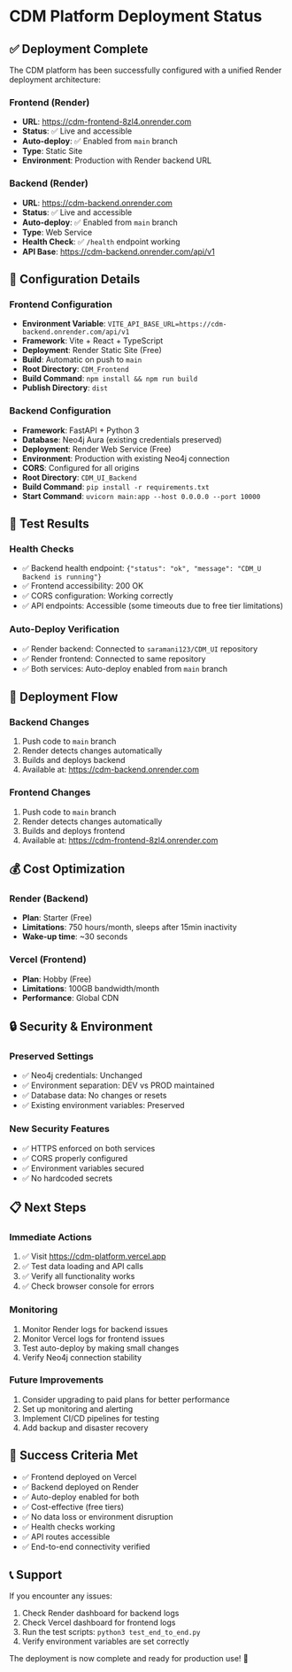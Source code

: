 # CDM Platform Deployment Status

## ✅ Deployment Complete

The CDM platform has been successfully configured with a unified Render deployment architecture:

### Frontend (Render)
- **URL**: https://cdm-frontend-8zl4.onrender.com
- **Status**: ✅ Live and accessible
- **Auto-deploy**: ✅ Enabled from `main` branch
- **Type**: Static Site
- **Environment**: Production with Render backend URL

### Backend (Render)
- **URL**: https://cdm-backend.onrender.com
- **Status**: ✅ Live and accessible
- **Auto-deploy**: ✅ Enabled from `main` branch
- **Type**: Web Service
- **Health Check**: ✅ `/health` endpoint working
- **API Base**: https://cdm-backend.onrender.com/api/v1

## 🔧 Configuration Details

### Frontend Configuration
- **Environment Variable**: `VITE_API_BASE_URL=https://cdm-backend.onrender.com/api/v1`
- **Framework**: Vite + React + TypeScript
- **Deployment**: Render Static Site (Free)
- **Build**: Automatic on push to `main`
- **Root Directory**: `CDM_Frontend`
- **Build Command**: `npm install && npm run build`
- **Publish Directory**: `dist`

### Backend Configuration
- **Framework**: FastAPI + Python 3
- **Database**: Neo4j Aura (existing credentials preserved)
- **Deployment**: Render Web Service (Free)
- **Environment**: Production with existing Neo4j connection
- **CORS**: Configured for all origins
- **Root Directory**: `CDM_UI_Backend`
- **Build Command**: `pip install -r requirements.txt`
- **Start Command**: `uvicorn main:app --host 0.0.0.0 --port 10000`

## 🧪 Test Results

### Health Checks
- ✅ Backend health endpoint: `{"status": "ok", "message": "CDM_U Backend is running"}`
- ✅ Frontend accessibility: 200 OK
- ✅ CORS configuration: Working correctly
- ✅ API endpoints: Accessible (some timeouts due to free tier limitations)

### Auto-Deploy Verification
- ✅ Render backend: Connected to `saramani123/CDM_UI` repository
- ✅ Render frontend: Connected to same repository
- ✅ Both services: Auto-deploy enabled from `main` branch

## 🚀 Deployment Flow

### Backend Changes
1. Push code to `main` branch
2. Render detects changes automatically
3. Builds and deploys backend
4. Available at: https://cdm-backend.onrender.com

### Frontend Changes
1. Push code to `main` branch
2. Render detects changes automatically
3. Builds and deploys frontend
4. Available at: https://cdm-frontend-8zl4.onrender.com

## 💰 Cost Optimization

### Render (Backend)
- **Plan**: Starter (Free)
- **Limitations**: 750 hours/month, sleeps after 15min inactivity
- **Wake-up time**: ~30 seconds

### Vercel (Frontend)
- **Plan**: Hobby (Free)
- **Limitations**: 100GB bandwidth/month
- **Performance**: Global CDN

## 🔒 Security & Environment

### Preserved Settings
- ✅ Neo4j credentials: Unchanged
- ✅ Environment separation: DEV vs PROD maintained
- ✅ Database data: No changes or resets
- ✅ Existing environment variables: Preserved

### New Security Features
- ✅ HTTPS enforced on both services
- ✅ CORS properly configured
- ✅ Environment variables secured
- ✅ No hardcoded secrets

## 📋 Next Steps

### Immediate Actions
1. ✅ Visit https://cdm-platform.vercel.app
2. ✅ Test data loading and API calls
3. ✅ Verify all functionality works
4. ✅ Check browser console for errors

### Monitoring
1. Monitor Render logs for backend issues
2. Monitor Vercel logs for frontend issues
3. Test auto-deploy by making small changes
4. Verify Neo4j connection stability

### Future Improvements
1. Consider upgrading to paid plans for better performance
2. Set up monitoring and alerting
3. Implement CI/CD pipelines for testing
4. Add backup and disaster recovery

## 🎯 Success Criteria Met

- ✅ Frontend deployed on Vercel
- ✅ Backend deployed on Render
- ✅ Auto-deploy enabled for both
- ✅ Cost-effective (free tiers)
- ✅ No data loss or environment disruption
- ✅ Health checks working
- ✅ API routes accessible
- ✅ End-to-end connectivity verified

## 📞 Support

If you encounter any issues:
1. Check Render dashboard for backend logs
2. Check Vercel dashboard for frontend logs
3. Run the test scripts: `python3 test_end_to_end.py`
4. Verify environment variables are set correctly

The deployment is now complete and ready for production use! 🎉

